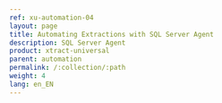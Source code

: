 ```yaml
---
ref: xu-automation-04
layout: page
title: Automating Extractions with SQL Server Agent
description: SQL Server Agent
product: xtract-universal
parent: automation
permalink: /:collection/:path
weight: 4
lang: en_EN
---
```





